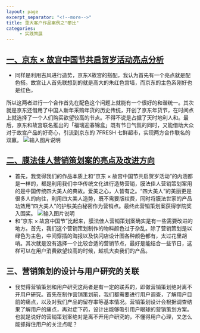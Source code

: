 ```yaml
---
layout: page
excerpt_separator: "<!--more-->"
title: 重大客户作品案例之"攀比"
categories:
     - 实践策展
---  
```

## [一、京东 × 故宫中国节共启贺岁活动亮点分析]( https://socialbeta.com/c/1445)
- 同样是利用古风进行造势，京东X故宫的搭配，我认为首先有一个亮点就是配色搭。故宫让人首先联想到的就是高大的朱红色宫墙，而京东的主色系刚好也是红色，
<!--more-->
所以这两者进行一个合作首先在配色这个问题上就能有一个很好的和谐统一。其次就是京东还借用了中国人新年采购年货的历史传统，开创了京东年货节，在时间点上就选择了一个人们购买欲望较高的节点。不得不说是占据了天时地利人和。最后，京东和故宫联名推出的「福瑞迎春锦盒」既有节日气氛的同时，又能借助大众对于故宫产品的好奇心，引流到京东的 7FRESH 七鲜超市，实现两方合作联名的双赢。
![输入图片说明](https://gitee.com/limiaohuang/Mywebsite/raw/gh-pages/assets/images/panbi1.jpg)
## [二、膜法佳人营销策划案的亮点及改进方向](https://docs.qq.com/pdf/DS2psWm5vU0tYUVpn)
- 首先，我觉得我们的作品本质上和“京东 × 故宫中国节共启贺岁活动”的内涵都是一样的，都是利用我们中华传统文化进行造势营销，膜法佳人营销策划案用的是中国传统四大美人的典故。爱美之心，人皆有之。“四大美人”的美丽更是很多人的向往，利用四大美人造势，既不需要版权费，同时将膜法世家的产品功效用“四大美人”的护肤美白秘密作为营销点。最终此营销策划案获得学院奖入围奖。
![输入图片说明](https://gitee.com/limiaohuang/Mywebsite/raw/gh-pages/assets/images/panbi2.PNG)
- 和“京东 × 故宫中国节”比起来，膜法佳人营销策划案确实是有一些需要改进的地方。首先，我们这个营销策划制作的物料颜色过于杂乱。除了营销策划是以绿色为主色，中间穿插的海报以及快闪店设计图各种颜色都有，太过花里胡哨。其次就是没有选择一个比较合适的营销节点，最好是能结合一些节日，这样可以在用户消费欲望较高的时候，趁机大卖我们的产品。
## 三、营销策划的设计与用户研究的关联
- 我觉得营销策划和用户研究这两者是有一定的联系的，即做营销策划绝对离不开用户研究。首先在制作营销策划前，我们都需要进行用户调查，了解用户目前的痛点，以及对我们产品的留存率等基本情况。营销策划设计会根据调查结果了解用户的痛点，再对症下药，设计出能够吸引用户眼球的营销策划方案。也就是说好的营销策划案绝对是离不开用户研究的，不懂得用户心理，又怎么能抓得住用户的关注点呢？
